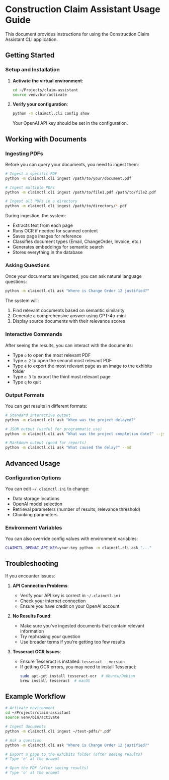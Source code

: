 # Construction Claim Assistant Usage Guide

This document provides instructions for using the Construction Claim Assistant CLI application.

## Getting Started

### Setup and Installation

1. **Activate the virtual environment**:
   ```bash
   cd ~/Projects/claim-assistant
   source venv/bin/activate
   ```

2. **Verify your configuration**:
   ```bash
   python -m claimctl.cli config show
   ```
   
   Your OpenAI API key should be set in the configuration.

## Working with Documents

### Ingesting PDFs

Before you can query your documents, you need to ingest them:

```bash
# Ingest a specific PDF
python -m claimctl.cli ingest /path/to/your/document.pdf

# Ingest multiple PDFs
python -m claimctl.cli ingest /path/to/file1.pdf /path/to/file2.pdf

# Ingest all PDFs in a directory
python -m claimctl.cli ingest /path/to/directory/*.pdf
```

During ingestion, the system:
- Extracts text from each page
- Runs OCR if needed for scanned content
- Saves page images for reference
- Classifies document types (Email, ChangeOrder, Invoice, etc.)
- Generates embeddings for semantic search
- Stores everything in the database

### Asking Questions

Once your documents are ingested, you can ask natural language questions:

```bash
python -m claimctl.cli ask "Where is Change Order 12 justified?"
```

The system will:
1. Find relevant documents based on semantic similarity
2. Generate a comprehensive answer using GPT-4o-mini
3. Display source documents with their relevance scores

### Interactive Commands

After seeing the results, you can interact with the documents:

- Type `o` to open the most relevant PDF
- Type `o 2` to open the second most relevant PDF
- Type `e` to export the most relevant page as an image to the exhibits folder
- Type `e 3` to export the third most relevant page
- Type `q` to quit

### Output Formats

You can get results in different formats:

```bash
# Standard interactive output
python -m claimctl.cli ask "When was the project delayed?"

# JSON output (useful for programmatic use)
python -m claimctl.cli ask "What was the project completion date?" --json

# Markdown output (good for reports)
python -m claimctl.cli ask "What caused the delay?" --md
```

## Advanced Usage

### Configuration Options

You can edit `~/.claimctl.ini` to change:
- Data storage locations
- OpenAI model selection
- Retrieval parameters (number of results, relevance threshold)
- Chunking parameters

### Environment Variables

You can also override config values with environment variables:

```bash
CLAIMCTL_OPENAI_API_KEY=your-key python -m claimctl.cli ask "..."
```

## Troubleshooting

If you encounter issues:

1. **API Connection Problems**:
   - Verify your API key is correct in `~/.claimctl.ini`
   - Check your internet connection
   - Ensure you have credit on your OpenAI account

2. **No Results Found**:
   - Make sure you've ingested documents that contain relevant information
   - Try rephrasing your question
   - Use broader terms if you're getting too few results

3. **Tesseract OCR Issues**:
   - Ensure Tesseract is installed: `tesseract --version`
   - If getting OCR errors, you may need to install Tesseract:
     ```bash
     sudo apt-get install tesseract-ocr  # Ubuntu/Debian
     brew install tesseract  # macOS
     ```

## Example Workflow

```bash
# Activate environment
cd ~/Projects/claim-assistant
source venv/bin/activate

# Ingest documents
python -m claimctl.cli ingest ~/test-pdfs/*.pdf

# Ask a question
python -m claimctl.cli ask "Where is Change Order 12 justified?"

# Export a page to the exhibits folder (after seeing results)
# Type 'e' at the prompt

# Open the PDF (after seeing results)
# Type 'o' at the prompt
```